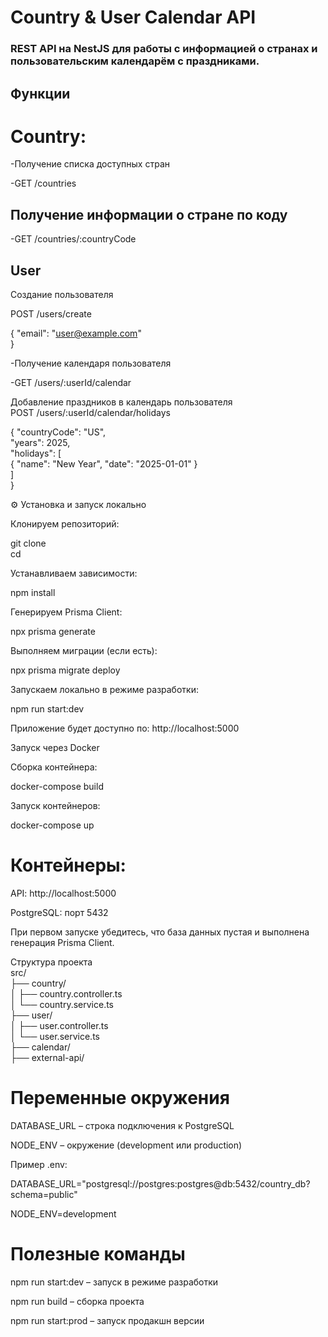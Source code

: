 # Country & User Calendar API #  

### REST API на NestJS для работы с информацией о странах и пользовательским календарём с праздниками. ###  

## Функции  

# Country:  
-Получение списка доступных стран  

-GET /countries  

## Получение информации о стране по коду  

-GET /countries/:countryCode  

## User  

Создание пользователя  

POST /users/create  

{
  "email": "user@example.com"  
}

-Получение календаря пользователя  

-GET /users/:userId/calendar  

Добавление праздников в календарь пользователя  
POST /users/:userId/calendar/holidays  

{
  "countryCode": "US",  
  "years": 2025,  
  "holidays": [  
    { "name": "New Year", "date": "2025-01-01" }  
  ]  
}  

⚙️ Установка и запуск локально  

Клонируем репозиторий:  

git clone <your-repo-url>  
cd <your-project-folder>  


Устанавливаем зависимости:  

npm install  


Генерируем Prisma Client:  

npx prisma generate  


Выполняем миграции (если есть):  
  
npx prisma migrate deploy  


Запускаем локально в режиме разработки:  

npm run start:dev  


Приложение будет доступно по: http://localhost:5000  

 Запуск через Docker  

Сборка контейнера:  

docker-compose build  


Запуск контейнеров:  

docker-compose up  


# Контейнеры:  #

API: http://localhost:5000  

PostgreSQL: порт 5432  

При первом запуске убедитесь, что база данных пустая и выполнена генерация Prisma Client.  

Структура проекта  
src/  
├── country/  
│   ├── country.controller.ts  
│   └── country.service.ts  
├── user/  
│   ├── user.controller.ts  
│   └── user.service.ts  
├── calendar/  
├── external-api/  

# Переменные окружения #  

DATABASE_URL – строка подключения к PostgreSQL  

NODE_ENV – окружение (development или production)  

Пример .env:  

DATABASE_URL="postgresql://postgres:postgres@db:5432/country_db?schema=public"  

NODE_ENV=development  

# Полезные команды #

npm run start:dev – запуск в режиме разработки  

npm run build – сборка проекта  


npm run start:prod – запуск продакшн версии  


